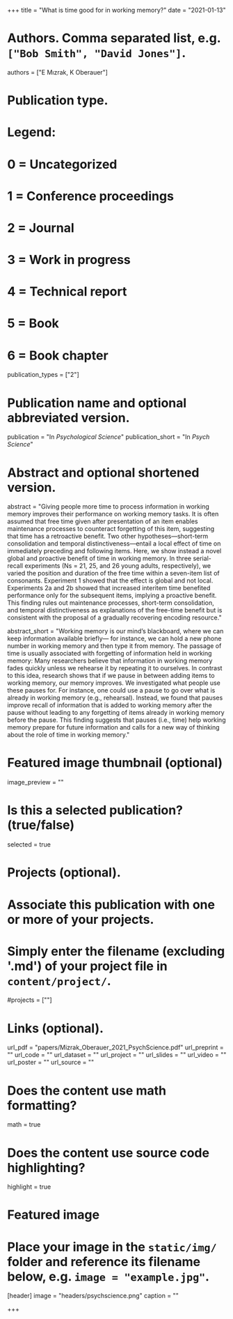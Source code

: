 +++
title = "What is time good for in working memory?"
date = "2021-01-13"

# Authors. Comma separated list, e.g. `["Bob Smith", "David Jones"]`.
authors = ["E Mızrak, K Oberauer"]

# Publication type.
# Legend:
# 0 = Uncategorized
# 1 = Conference proceedings
# 2 = Journal
# 3 = Work in progress
# 4 = Technical report
# 5 = Book
# 6 = Book chapter
publication_types = ["2"]

# Publication name and optional abbreviated version.
publication = "In *Psychological Science*"
publication_short = "In *Psych Science*"

# Abstract and optional shortened version.
abstract = "Giving people more time to process information in working memory improves their performance on working memory tasks. It is often assumed that free time given after presentation of an item enables maintenance processes to counteract forgetting of this item, suggesting that time has a retroactive benefit. Two other hypotheses—short-term consolidation and temporal distinctiveness—entail a local effect of time on immediately preceding and following items. Here, we show instead a novel global and proactive benefit of time in working memory. In three serial-recall experiments (Ns = 21, 25, and 26 young adults, respectively), we varied the position and duration of the free time within a seven-item list of consonants. Experiment 1 showed that the effect is global and not local. Experiments 2a and 2b showed that increased interitem time benefited performance only for the subsequent items, implying a proactive benefit. This finding rules out maintenance processes, short-term consolidation, and temporal distinctiveness as explanations of the free-time benefit but is consistent with the proposal of a gradually recovering encoding resource."

abstract_short = "Working memory is our mind’s blackboard, where we can keep information available briefly— for instance, we can hold a new phone number in working memory and then type it from memory. The passage of time is usually associated with forgetting of information held in working memory: Many researchers believe that information in working memory fades quickly unless we rehearse it by repeating it to ourselves. In contrast to this idea, research shows that if we pause in between adding items to working memory, our memory improves. We investigated what people use these pauses for. For instance, one could use a pause to go over what is already in working memory (e.g., rehearsal). Instead, we found that pauses improve recall of information that is added to working memory after the pause without leading to any forgetting of items already in working memory before the pause. This finding suggests that pauses (i.e., time) help working memory prepare for future information and calls for a new way of thinking about the role of time in working memory."

# Featured image thumbnail (optional)
image_preview = ""

# Is this a selected publication? (true/false)
selected = true

# Projects (optional).
#   Associate this publication with one or more of your projects.
#   Simply enter the filename (excluding '.md') of your project file in `content/project/`.
#projects = [""]

# Links (optional).
url_pdf = "papers/Mizrak_Oberauer_2021_PsychScience.pdf"
url_preprint = ""
url_code = ""
url_dataset = ""
url_project = ""
url_slides = ""
url_video = ""
url_poster = ""
url_source = ""

# Does the content use math formatting?
math = true

# Does the content use source code highlighting?
highlight = true

# Featured image
# Place your image in the `static/img/` folder and reference its filename below, e.g. `image = "example.jpg"`.
[header]
image = "headers/psychscience.png"
caption = ""

+++
